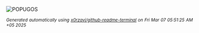 <div align="justify">
<picture>
    <source media="(prefers-color-scheme: dark)" srcset="https://i.ibb.co/zTxrPc7V/output-gif.gif">
    <source media="(prefers-color-scheme: light)" srcset="https://i.ibb.co/zTxrPc7V/output-gif.gif">
    <img alt="POPUGOS" src="https://i.ibb.co/zTxrPc7V/output-gif.gif">
</picture>

<sub><i>Generated automatically using [x0rzavi/github-readme-terminal](https://github.com/x0rzavi/github-readme-terminal) on Fri Mar 07 05:51:25 AM +05 2025</i></sub>
</div>